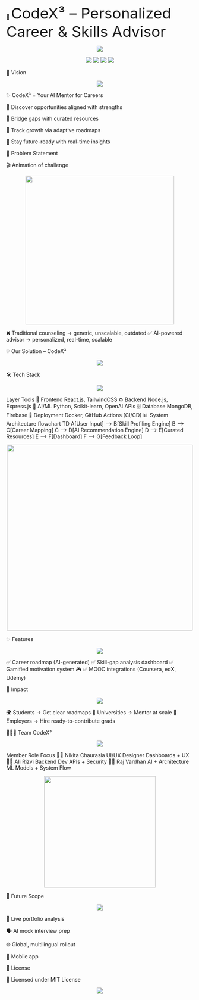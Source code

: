 


🚀 <span style="font-size:2.5rem;">CodeX³ – Personalized Career & Skills Advisor</span>
<p align="center"> <img src="https://readme-typing-svg.herokuapp.com?size=28&duration=4000&color=FF00FF&center=true&vCenter=true&multiline=true&width=800&height=120&lines=AI-powered+Career+%26+Skills+Advisor;Personalized+Guidance+for+Next-Gen+Learners;Future-ready+Mentorship+at+Scale" /> </p>
<p align="center"> <img src="https://img.shields.io/github/stars/nikitayk/gen-ai?style=for-the-badge&logo=github&color=yellow" /> <img src="https://img.shields.io/github/forks/nikitayk/gen-ai?style=for-the-badge&logo=git&color=green" /> <img src="https://img.shields.io/github/license/nikitayk/gen-ai?style=for-the-badge&logo=open-source-initiative&color=blue" /> <img src="https://forthebadge.com/images/badges/built-with-love.svg" /> </p>
🌟 Vision
<p align="center"> <img src="https://readme-typing-svg.herokuapp.com?size=23&duration=3500&color=00C2FF&center=true&vCenter=true&lines=Discover+your+Career;Bridge+Skill+Gaps;Stay+Future+Ready" /> </p>

✨ CodeX³ = Your AI Mentor for Careers

📌 Discover opportunities aligned with strengths

📌 Bridge gaps with curated resources

📌 Track growth via adaptive roadmaps

📌 Stay future-ready with real-time insights

🧩 Problem Statement

🎬 Animation of challenge

<p align="center"> <img src="https://media.giphy.com/media/v1.Y2lkPTc5MGI3NjExdXl3bG9zcDZnMnd0ZnNtcjdjdXcxbHVmaWNraHFuZ2swZWh6NmF2dSZlcD12MV9pbnRlcm5hbF9naWZfYnlfaWQmY3Q9Zw/WoWm8YzFQJg5i/giphy.gif" width="400" /> </p>

❌ Traditional counseling → generic, unscalable, outdated
✅ AI-powered advisor → personalized, real-time, scalable

💡 Our Solution – CodeX³
<p align="center"> <img src="https://readme-typing-svg.herokuapp.com?size=23&duration=3000&color=FF7F50&center=true&vCenter=true&lines=Skill+Profiling;Career+Mapping;AI+Recommendations;Progress+Tracking;Industry+Insights" /> </p>
🛠️ Tech Stack
<p align="center"> <img src="https://skillicons.dev/icons?i=react,tailwind,nodejs,express,python,mongodb,firebase,docker,github" /> </p>
Layer	Tools
🎨 Frontend	React.js, TailwindCSS
⚙️ Backend	Node.js, Express.js
🤖 AI/ML	Python, Scikit-learn, OpenAI APIs
🗄️ Database	MongoDB, Firebase
🚀 Deployment	Docker, GitHub Actions (CI/CD)
📊 System Architecture
flowchart TD
  A[User Input] --> B[Skill Profiling Engine]
  B --> C[Career Mapping]
  C --> D[AI Recommendation Engine]
  D --> E[Curated Resources]
  E --> F[Dashboard]
  F --> G[Feedback Loop]

<p align="center"> <img src="https://media.giphy.com/media/v1.Y2lkPTc5MGI3NjExdGdrNzZjNml6bnh5d3I5ZTVzNDB0ZmVud2tkZjdhcWc1ZzdjbDZpYyZlcD12MV9pbnRlcm5hbF9naWZfYnlfaWQmY3Q9Zw/mCRJDo24UvJMA/giphy.gif" width="500"/> </p>
✨ Features
<p align="center"> <img src="https://readme-typing-svg.herokuapp.com?size=20&duration=2800&color=39FF14&center=true&vCenter=true&lines=Personalized+Career+Roadmaps;Gamified+Progress+Tracking;MOOC+Integrations;Real-time+Industry+Updates" /> </p>

✅ Career roadmap (AI-generated)
✅ Skill-gap analysis dashboard
✅ Gamified motivation system 🎮
✅ MOOC integrations (Coursera, edX, Udemy)

🎯 Impact
<p align="center"> <img src="https://readme-typing-svg.herokuapp.com?size=22&duration=3000&color=F9A602&center=true&vCenter=true&lines=Students:+Clarity+%26+Confidence;Universities:+Scalable+Mentoring;Employers:+Industry-ready+Graduates" /> </p>

🌍 Students → Get clear roadmaps
🏫 Universities → Mentor at scale
💼 Employers → Hire ready-to-contribute grads

👨‍👩‍👧 Team CodeX³
<p align="center"> <img src="https://readme-typing-svg.herokuapp.com?size=22&duration=3200&color=FF1493&center=true&vCenter=true&lines=Meet+the+Dream+Team" /> </p>
Member	Role	Focus
👩‍💻 Nikita Chaurasia	UI/UX Designer	Dashboards + UX
👨‍💻 Ali Rizvi	Backend Dev	APIs + Security
👨‍💻 Raj Vardhan	AI + Architecture	ML Models + System Flow
<p align="center"> <img src="https://media.giphy.com/media/v1.Y2lkPTc5MGI3NjExNjI1dmM3dmJrdThpZXdyYnU4azR0a3FuNmlwbDNpc2N5OTNua2ZjZCZlcD12MV9pbnRlcm5hbF9naWZfYnlfaWQmY3Q9Zw/coxQHKASG60HrHtvkt/giphy.gif" width="300"/> </p>
🚀 Future Scope
<p align="center"> <img src="https://readme-typing-svg.herokuapp.com?size=21&duration=2700&color=00CED1&center=true&vCenter=true&lines=LinkedIn+Integration;Mock+Interview+Coaching;Multilingual+Support;Mobile+App" /> </p>

🔗 Live portfolio analysis

🗣️ AI mock interview prep

🌐 Global, multilingual rollout

📱 Mobile app

📜 License

📝 Licensed under MIT License

<p align="center"> <img src="https://readme-typing-svg.herokuapp.com?size=22&duration=4000&color=FF4500&center=true&vCenter=true&lines=✨+CodeX³+–+Building+AI+that+builds+careers+✨" /> </p>
